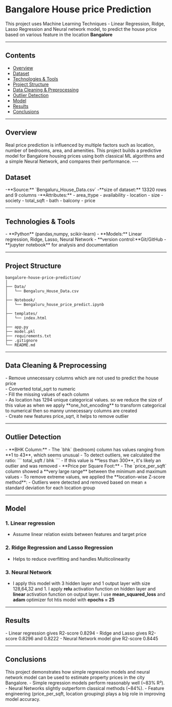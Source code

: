 # Bangalore House price Prediction

This project uses Machine Learning Techniques - Linear Regression, Ridge, Lasso Regression and Neural network model, to predict the house price based on various feature in the location **Bangalore**

---

## Contents
- <a href="#overview">Overview</a>
- <a href="#dataset">Dataset</a>
- <a href="#technologies--tools">Technologies & Tools</a>
- <a href="#project-structure">Project Structure</a>
- <a href="#data-cleaning--preprocessing">Data Cleaning & Preprocessing</a>
- <a href="#outlier-detection">Outlier Detection</a>
- <a href="#model">Model</a>
- <a href="#results">Results</a>
- <a href="#conclusions">Conclusions</a>

---

<h2><a class="anchor" id="overview"></a>Overview</h2>
Real price prediction is influenced by multiple factors such as location, number of bedrooms, area, and amenities. This project builds a predictive model for Bangalore housing prices using both classical ML algorithms and a simple Neural Network, and compares their performance.
---

<h2><a class="anchor" id="dataset"></a>Dataset</h2>
-**Source:** `Bengaluru_House_Data.csv`
-**size of dataset:** 13320 rows and 9 columns
-**Attributes:**
   - area_ttype
   - availability
   - location
   - size
   - society
   - total_sqft
   - bath
   - balcony
   - price

---

<h2><a class="anchor" id="technologies--tools"></a>Technologies & Tools</h2>
- **Python** (pandas,numpy, scikir-learn)
- **Models:** Linear regression, Ridge, Lasso, Neural Network
- **version control:**Git/GitHub
- **jupyter notebook** for analysis and documentation

---

<h2><a class="anchor" id="project-structure"></a>Project Structure</h2>

```
bangalore-house-price-prediction/
│
├── Data/                         
│   └── Bengaluru_House_Data.csv
│
├── Notebook/                    
│   └── Bengaluru_house_price_predict.ipynb
│
├── templates/                     
│   └── index.html
│
├── app.py                        
├── model.pkl                      
├── requirements.txt               
├── .gitignore                     
└── README.md                      

```

---

<h2><a class="anchor" id="data-cleaning--preprocessing"></a>Data Cleaning & Preprocessing</h2>
- Remove unnecessary columns which are not used to predict the house price<br>
- Converted total_sqrt to numeric<br>
- Fill the missing values of each column<br>
- As location has 1294 unique categorical values. so we reduce the size of this value as when we apply **one_hot_encoding** to transform categorical to numerical then so manny unnecessary columns are created<br>
- Create new features price_sqrt, it helps to remove outlier<br>

---

<h2><a class="anchor" id="outlier-detection"></a>Outlier Detection</h2>
 - **BHK Column:**
  - The `bhk` (bedroom) column has values ranging from **1 to 43**, which seems unusual
  - To detect outliers, we calculated the ratio:  
    ```
    total_sqft / bhk
    ```
    - If this value is **less than 300**, it's likely an outlier and was removed
 - **Price per Square Foot:**
  - The `price_per_sqft` column showed a **very large range** between the minimum and maximum values
  - To remove extreme values, we applied the **location-wise Z-score method**:
    - Outliers were detected and removed based on mean ± standard deviation for each location group    
   
---


<h2><a class="anchor" id="model"></a>Model</h2>

### 1. Linear regression
- Assume linear relation exists between features and target price
### 2. Ridge Regression and Lasso Regression
- Helps to reduce overfitting and handles Multicolinearity
### 3. Neural Network
- I apply this model with 3 hidden layer and 1 output layer with size 128,64,32 and 1. I apply **relu** activation function on hidden layer and **linear** activation function on output layer. I use **mean_squared_loss** and **adam** optimizer fot htis model with **epochs = 25**

---

<h2><a class="anchor" id="results"></a>Results</h2>
- Linear regression gives R2-score 0.8294
- Ridge and Lasso gives R2-score 0.8296 and 0.8222
- Neural Network model give R2-score 0.8445

---

<h2><a class="anchor" id="conclusions"></a>Conclusions</h2>
This project demonstrates how simple regression models and neural network model can be used to estimate property prices in the city Bangalore.
- Simple regression models perform reasonably well (~83% R²).
- Neural Networks slightly outperform classical methods (~84%).
- Feature engineering (price_per_sqft, location grouping) plays a big role in improving model accuracy.

   
     
